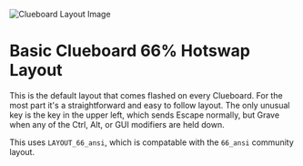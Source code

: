 ![Clueboard Layout Image](http://i.imgur.com/7Capi8W.png)

# Basic Clueboard 66% Hotswap Layout

This is the default layout that comes flashed on every Clueboard. For the most
part it's a straightforward and easy to follow layout. The only unusual key is
the key in the upper left, which sends Escape normally, but Grave when any of
the Ctrl, Alt, or GUI modifiers are held down.

This uses `LAYOUT_66_ansi`, which is compatable with the `66_ansi` community
layout.
